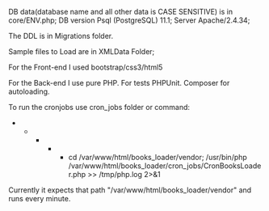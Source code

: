 DB data(database name and all other data is CASE SENSITIVE) is in core/ENV.php;
DB version Psql (PostgreSQL) 11.1;
Server Apache/2.4.34;

The DDL is in Migrations folder.

Sample files to Load are in XMLData Folder;

For the Front-end I used bootstrap/css3/html5

For the Back-end I use pure PHP. For tests PHPUnit.
Composer for autoloading.

To run the cronjobs use cron_jobs folder or command:
* * * * * cd /var/www/html/books_loader/vendor; /usr/bin/php /var/www/html/books_loader/cron_jobs/CronBooksLoader.php >> /tmp/php.log 2>&1

Currently it expects that path "/var/www/html/books_loader/vendor" and runs
every minute.